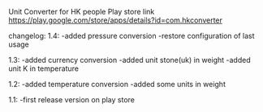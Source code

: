 Unit Converter for HK people
Play store link
https://play.google.com/store/apps/details?id=com.hkconverter

changelog:
1.4:
-added pressure conversion
-restore configuration of last usage

1.3:
-added currency conversion
-added unit stone(uk) in weight
-added unit K in  temperature

1.2:
-added temperature conversion
-added some units in weight

1.1:
-first release version on play store